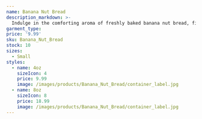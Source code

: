 ```yaml
---
name: Banana Nut Bread
description_markdown: >-
  Indulge in the comforting aroma of freshly baked banana nut bread, filling your home with the irresistible scent of ripe bananas and toasted nuts.
garment_type:
price: '9.99'
sku: Banana_Nut_Bread
stock: 10
sizes:
  - Small
styles:
  - name: 4oz
    sizeIcon: 4
    price: 9.99
    image: /images/products/Banana_Nut_Bread/container_label.jpg
  - name: 8oz
    sizeIcon: 8
    price: 18.99
    image: /images/products/Banana_Nut_Bread/container_label.jpg
---
```

